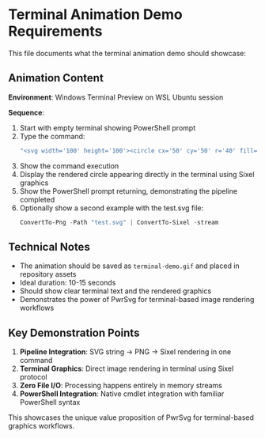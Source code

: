 # Terminal Animation Demo Requirements

This file documents what the terminal animation demo should showcase:

## Animation Content

**Environment**: Windows Terminal Preview on WSL Ubuntu session

**Sequence**:
1. Start with empty terminal showing PowerShell prompt
2. Type the command:
   ```powershell
   "<svg width='100' height='100'><circle cx='50' cy='50' r='40' fill='#ff6b6b' stroke='#333' stroke-width='3'/></svg>" | ConvertTo-Png | ConvertTo-Sixel -stream
   ```
3. Show the command execution
4. Display the rendered circle appearing directly in the terminal using Sixel graphics
5. Show the PowerShell prompt returning, demonstrating the pipeline completed
6. Optionally show a second example with the test.svg file:
   ```powershell
   ConvertTo-Png -Path "test.svg" | ConvertTo-Sixel -stream
   ```

## Technical Notes

- The animation should be saved as `terminal-demo.gif` and placed in repository assets
- Ideal duration: 10-15 seconds
- Should show clear terminal text and the rendered graphics
- Demonstrates the power of PwrSvg for terminal-based image rendering workflows

## Key Demonstration Points

1. **Pipeline Integration**: SVG string → PNG → Sixel rendering in one command
2. **Terminal Graphics**: Direct image rendering in terminal using Sixel protocol
3. **Zero File I/O**: Processing happens entirely in memory streams
4. **PowerShell Integration**: Native cmdlet integration with familiar PowerShell syntax

This showcases the unique value proposition of PwrSvg for terminal-based graphics workflows.